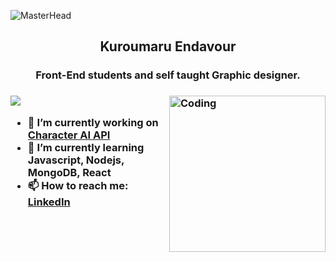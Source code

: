 ![MasterHead](https://scontent.fcgk4-6.fna.fbcdn.net/v/t39.30808-6/438301308_1892618201254058_2271195952220582134_n.jpg?stp=dst-jpg_s960x960&_nc_cat=102&ccb=1-7&_nc_sid=cc71e4&_nc_eui2=AeEzStLToDbxHOJWo7AOMLwWs9gw33SPyUGz2DDfdI_JQXXAwpLUHP3gzkPt_bXXONUTXFPoZ4r3iXuz2ImtszZo&_nc_ohc=62BLdpfJ_64Q7kNvgGPOLEx&_nc_zt=23&_nc_ht=scontent.fcgk4-6.fna&_nc_gid=AvekRJICBBKSIBPA1Vz968h&oh=00_AYCjJmreigG6yIAW1K_mfnNzx3o4dCePY-yMxComzRCXWg&oe=6730E308)

<h2 align="center">Kuroumaru Endavour</h2>

<h3 align="center">Front-End students and self taught Graphic designer.<h3>
 
<img align="right" alt="Coding" width="250" src="https://i.pinimg.com/564x/3d/6a/fb/3d6afbf26e2f89bf28cc0a207304a620.jpg">

<p align="left"><img src="https://komarev.com/ghpvc/?username=KenzArz&color=ff69b4&style=plastic"></p>
 
- 🔭 I’m currently working on [Character AI API](https://github.com/KenzArz/neopi)
- 🌱 I’m currently learning **Javascript, Nodejs, MongoDB, React**
- 📫 How to reach me: [LinkedIn](linkedin.com/in/aldi-wijaya)
